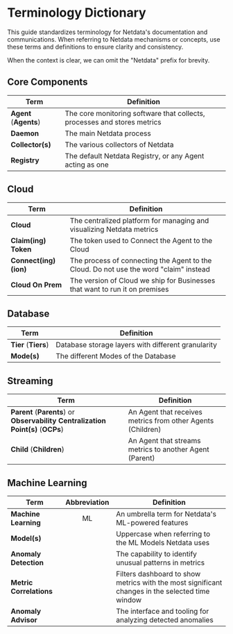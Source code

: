 # Terminology Dictionary

This guide standardizes terminology for Netdata's documentation and communications. When referring to Netdata mechanisms or concepts, use these terms and definitions to ensure clarity and consistency.

When the context is clear, we can omit the "Netdata" prefix for brevity.

## Core Components

| Term                   | Definition                                                               |
|------------------------|--------------------------------------------------------------------------|
| **Agent** (**Agents**) | The core monitoring software that collects, processes and stores metrics |
| **Daemon**             | The main Netdata process                                                 |
| **Collector(s)**       | The various collectors of Netdata                                        |
| **Registry**           | The default Netdata Registry, or any Agent acting as one                 |

## Cloud

| Term                  | Definition                                                                            |
|-----------------------|---------------------------------------------------------------------------------------|
| **Cloud**             | The centralized platform for managing and visualizing Netdata metrics                 |
| **Claim(ing) Token**  | The token used to Connect the Agent to the Cloud                                      |
| **Connect(ing)(ion)** | The process of connecting the Agent to the Cloud. Do not use the word "claim" instead |
| **Cloud On Prem**     | The version of Cloud we ship for Businesses that want to run it on premises           |

## Database

| Term                 | Definition                                         |
|----------------------|----------------------------------------------------|
| **Tier** (**Tiers**) | Database storage layers with different granularity |
| **Mode(s)**          | The different Modes of the Database                |

## Streaming

| Term                     | Definition                                                  |
|--------------------------|-------------------------------------------------------------|
| **Parent** (**Parents**) or **Observability Centralization Point(s)** (**OCPs**) | An Agent that receives metrics from other Agents (Children) |
| **Child** (**Children**) | An Agent that streams metrics to another Agent (Parent)     |

## Machine Learning

| Term                    | Abbreviation | Definition                                                                                      |
|-------------------------|:------------:|-------------------------------------------------------------------------------------------------|
| **Machine Learning**    |      ML      | An umbrella term for Netdata's ML-powered features                                              |
| **Model(s)**            |              | Uppercase when referring to the ML Models Netdata uses                                          |
| **Anomaly Detection**   |              | The capability to identify unusual patterns in metrics                                          |
| **Metric Correlations** |              | Filters dashboard to show metrics with the most significant changes in the selected time window |
| **Anomaly Advisor**     |              | The interface and tooling for analyzing detected anomalies                                      |
